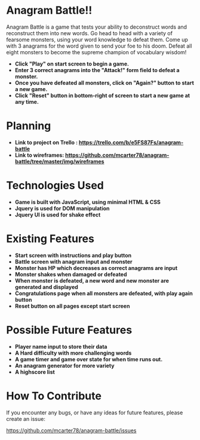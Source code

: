 # Anagram Battle!!

Anagram Battle is a game that tests your ability to deconstruct words and reconstruct them into new words.
Go head to head with a variety of fearsome monsters, using your word knowledge to defeat them.  Come up
with 3 anagrams for the word given to send your foe to his doom.  Defeat all eight monsters
to become the supreme champion of vocabulary wisdom!

* **Click "Play" on start screen to begin a game.**
* **Enter 3 correct anagrams into the "Attack!" form field to defeat a monster.**
* **Once you have defeated all monsters, click on "Again?" button to start a new game.**
* **Click "Reset" button in bottom-right of screen to start a new game at any time.**

# Planning

* **Link to project on Trello : https://trello.com/b/e5FS87Fs/anagram-battle**
* **Link to wireframes: https://github.com/mcarter78/anagram-battle/tree/master/img/wireframes**

# Technologies Used

* **Game is built with JavaScript, using minimal HTML & CSS**
* **Jquery is used for DOM manipulation**
* **Jquery UI is used for shake effect**

# Existing Features

* **Start screen with instructions and play button**
* **Battle screen with anagram input and monster**
* **Monster has HP which decreases as correct anagrams are input**
* **Monster shakes when damaged or defeated**
* **When monster is defeated, a new word and new monster are generated and displayed**
* **Congratulations page when all monsters are defeated, with play again button**
* **Reset button on all pages except start screen**

# Possible Future Features

* **Player name input to store their data**
* **A Hard difficulty with more challenging words**
* **A game timer and game over state for when time runs out.**
* **An anagram generator for more variety**
* **A highscore list**

# How To Contribute

If you encounter any bugs, or have any ideas for future features, please create an issue:

https://github.com/mcarter78/anagram-battle/issues
